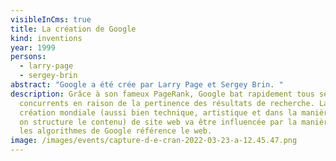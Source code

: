 ```yaml
---
visibleInCms: true
title: La création de Google
kind: inventions
year: 1999
persons:
  - larry-page
  - sergey-brin
abstract: "Google a été crée par Larry Page et Sergey Brin. "
description: Grâce à son fameux PageRank, Google bat rapidement tous ses
  concurrents en raison de la pertinence des résultats de recherche. La
  création mondiale (aussi bien technique, artistique et dans la manière dont
  on structure le contenu) de site web va être influencée par la manière dont
  les algorithmes de Google référence le web.
image: /images/events/capture-d-e-cran-2022-03-23-a-12.45.47.png
---
```

